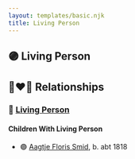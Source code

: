 ```yaml
---
layout: templates/basic.njk
title: Living Person
---
```

## 🟣 Living Person

## 👩‍❤️‍👨 Relationships

### 🔵 [Living Person](/people/4/45597600)

#### Children With Living Person
* 🟣 [Aagtje Floris Smid](/people/7/7377611), b. abt 1818